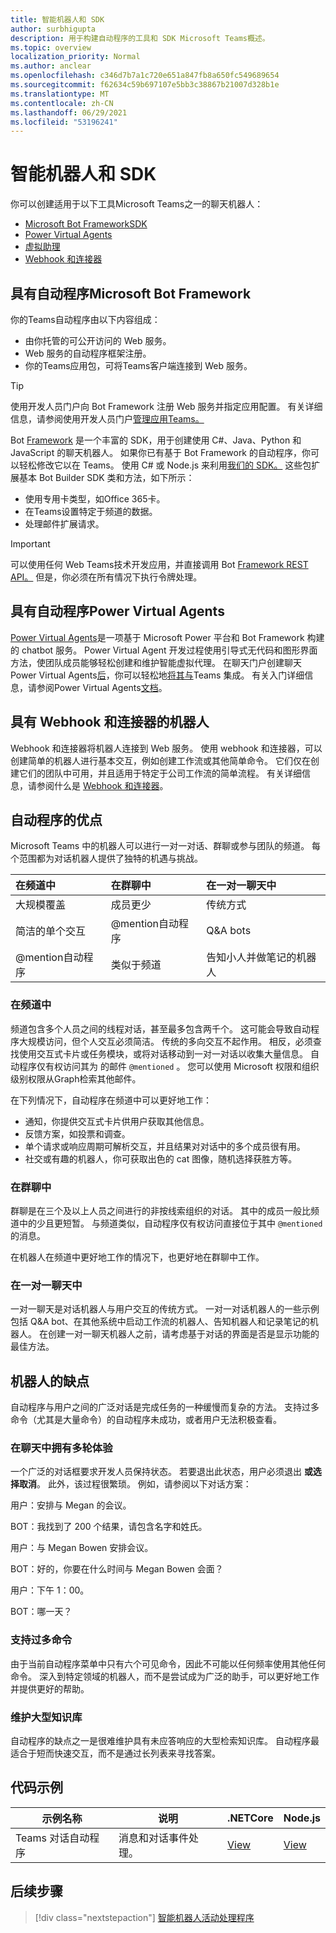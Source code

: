 ```yaml
---
title: 智能机器人和 SDK
author: surbhigupta
description: 用于构建自动程序的工具和 SDK Microsoft Teams概述。
ms.topic: overview
localization_priority: Normal
ms.author: anclear
ms.openlocfilehash: c346d7b7a1c720e651a847fb8a650fc549689654
ms.sourcegitcommit: f62634c59b697107e5bb3c38867b21007d328b1e
ms.translationtype: MT
ms.contentlocale: zh-CN
ms.lasthandoff: 06/29/2021
ms.locfileid: "53196241"
---
```

# <a name="bots-and-sdks"></a>智能机器人和 SDK

你可以创建适用于以下工具Microsoft Teams之一的聊天机器人：

* [Microsoft Bot FrameworkSDK](#bots-with-the-microsoft-bot-framework)
* [Power Virtual Agents](#bots-with-power-virtual-agents)
* [虚拟助理](~/samples/virtual-assistant.md)
* [Webhook 和连接器](#bots-with-webhooks-and-connectors)

## <a name="bots-with-the-microsoft-bot-framework"></a>具有自动程序Microsoft Bot Framework

你的Teams自动程序由以下内容组成：

* 由你托管的可公开访问的 Web 服务。
* Web 服务的自动程序框架注册。
* 你的Teams应用包，可将Teams客户端连接到 Web 服务。

> [!TIP]
> 使用开发人员门户向 Bot Framework 注册 Web 服务并指定应用配置。 有关详细信息，请参阅使用开发人员门户[管理应用Teams。](~/concepts/build-and-test/teams-developer-portal.md)

Bot [Framework](https://dev.botframework.com/) 是一个丰富的 SDK，用于创建使用 C#、Java、Python 和 JavaScript 的聊天机器人。 如果你已有基于 Bot Framework 的自动程序，你可以轻松修改它以在 Teams。 使用 C# 或 Node.js 来利用[我们的 SDK。](/microsoftteams/platform/#pivot=sdk-tools) 这些包扩展基本 Bot Builder SDK 类和方法，如下所示：

* 使用专用卡类型，如Office 365卡。
* 在Teams设置特定于频道的数据。
* 处理邮件扩展请求。

> [!IMPORTANT]
> 可以使用任何 Web Teams技术开发应用，并直接调用 Bot [Framework REST API。](/bot-framework/rest-api/bot-framework-rest-overview) 但是，你必须在所有情况下执行令牌处理。

## <a name="bots-with-power-virtual-agents"></a>具有自动程序Power Virtual Agents

[Power Virtual Agents](/power-virtual-agents/fundamentals-what-is-power-virtual-agents)是一项基于 Microsoft Power 平台和 Bot Framework 构建的 chatbot 服务。 Power Virtual Agent 开发过程使用引导式无代码和图形界面方法，使团队成员能够轻松创建和维护智能虚拟代理。 在聊天门户创建聊天Power Virtual Agents[后](https://powervirtualagents.microsoft.com)，你可以轻松地[将其与](how-to/add-power-virtual-agents-bot-to-teams.md)Teams 集成。 有关入门详细信息，请参阅Power Virtual Agents[文档](/power-virtual-agents)。

## <a name="bots-with-webhooks-and-connectors"></a>具有 Webhook 和连接器的机器人

Webhook 和连接器将机器人连接到 Web 服务。 使用 webhook 和连接器，可以创建简单的机器人进行基本交互，例如创建工作流或其他简单命令。 它们仅在创建它们的团队中可用，并且适用于特定于公司工作流的简单流程。 有关详细信息，请参阅什么是 [Webhook 和连接器](~/webhooks-and-connectors/what-are-webhooks-and-connectors.md)。

## <a name="advantages-of-bots"></a>自动程序的优点

Microsoft Teams 中的机器人可以进行一对一对话、群聊或参与团队的频道。 每个范围都为对话机器人提供了独特的机遇与挑战。

| 在频道中 | 在群聊中 | 在一对一聊天中 |
| :-- | :-- | :-- |
| 大规模覆盖 | 成员更少 | 传统方式 |
| 简洁的单个交互 | @mention自动程序  | Q&A bots |
| @mention自动程序 | 类似于频道 | 告知小人并做笔记的机器人 |

### <a name="in-a-channel"></a>在频道中

频道包含多个人员之间的线程对话，甚至最多包含两千个。 这可能会导致自动程序大规模访问，但个人交互必须简洁。 传统的多向交互不起作用。 相反，必须查找使用交互式卡片或任务模块，或将对话移动到一对一对话以收集大量信息。 自动程序仅有权访问其为 的邮件 `@mentioned` 。 您可以使用 Microsoft 权限和组织级别权限从Graph检索其他邮件。

在下列情况下，自动程序在频道中可以更好地工作：

* 通知，你提供交互式卡片供用户获取其他信息。
* 反馈方案，如投票和调查。
* 单个请求或响应周期可解析交互，并且结果对对话中的多个成员很有用。
* 社交或有趣的机器人，你可获取出色的 cat 图像，随机选择获胜方等。

### <a name="in-a-group-chat"></a>在群聊中

群聊是在三个及以上人员之间进行的非按线索组织的对话。 其中的成员一般比频道中的少且更短暂。 与频道类似，自动程序仅有权访问直接位于其中 `@mentioned` 的消息。

在机器人在频道中更好地工作的情况下，也更好地在群聊中工作。

### <a name="in-a-one-to-one-chat"></a>在一对一聊天中

一对一聊天是对话机器人与用户交互的传统方式。 一对一对话机器人的一些示例包括 Q&A bot、在其他系统中启动工作流的机器人、告知机器人和记录笔记的机器人。 在创建一对一聊天机器人之前，请考虑基于对话的界面是否是显示功能的最佳方法。

## <a name="disadvantages-of-bots"></a>机器人的缺点

自动程序与用户之间的广泛对话是完成任务的一种缓慢而复杂的方法。 支持过多命令（尤其是大量命令）的自动程序未成功，或者用户无法积极查看。

### <a name="have-multi-turn-experiences-in-chat"></a>在聊天中拥有多轮体验

一个广泛的对话框要求开发人员保持状态。 若要退出此状态，用户必须退出 **或选择取消**。 此外，该过程很繁琐。 例如，请参阅以下对话方案：

用户：安排与 Megan 的会议。

BOT：我找到了 200 个结果，请包含名字和姓氏。

用户：与 Megan Bowen 安排会议。

BOT：好的，你要在什么时间与 Megan Bowen 会面？

用户：下午 1：00。

BOT：哪一天？

### <a name="support-too-many-commands"></a>支持过多命令

由于当前自动程序菜单中只有六个可见命令，因此不可能以任何频率使用其他任何命令。 深入到特定领域的机器人，而不是尝试成为广泛的助手，可以更好地工作并提供更好的帮助。

### <a name="maintain-a-large-knowledge-base"></a>维护大型知识库

自动程序的缺点之一是很难维护具有未应答响应的大型检索知识库。 自动程序最适合于短而快速交互，而不是通过长列表来寻找答案。

## <a name="code-sample"></a>代码示例

|示例名称 | 说明 | .NETCore | Node.js |
|----------------|-----------------|--------------|----------------|
| Teams 对话自动程序 | 消息和对话事件处理。 |[View](https://github.com/microsoft/BotBuilder-Samples/tree/master/samples/csharp_dotnetcore/57.teams-conversation-bot)|[View](https://github.com/microsoft/BotBuilder-Samples/tree/master/samples/javascript_nodejs/57.teams-conversation-bot)|

## <a name="next-step"></a>后续步骤

> [!div class="nextstepaction"]
> [智能机器人活动处理程序](~/bots/bot-basics.md)
